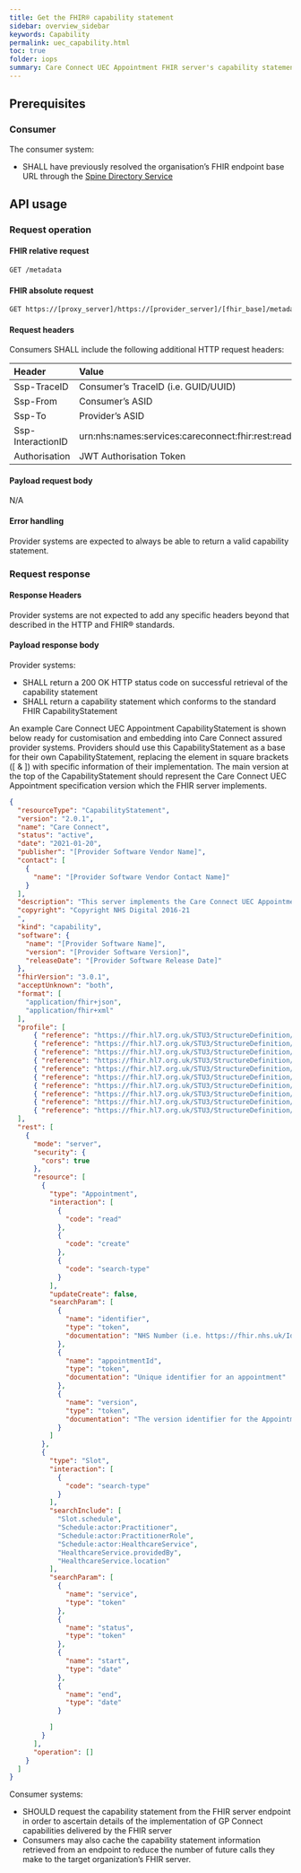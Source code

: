 ```yaml
---
title: Get the FHIR® capability statement
sidebar: overview_sidebar
keywords: Capability
permalink: uec_capability.html
toc: true
folder: iops
summary: Care Connect UEC Appointment FHIR server's capability statement
---
```


## Prerequisites
### Consumer
The consumer system:
* SHALL have previously resolved the organisation’s FHIR endpoint base URL through the [Spine Directory Service](https://nhsconnect.github.io/FHIR-SpineCore/build_directory.html)

## API usage
### Request operation
#### FHIR relative request

```html
GET /metadata
```


#### FHIR absolute request
```html
GET https://[proxy_server]/https://[provider_server]/[fhir_base]/metadata
```


#### Request headers
Consumers SHALL include the following additional HTTP request headers:

| Header | Value |
| :--- | :--- |
| Ssp-TraceID| Consumer’s TraceID (i.e. GUID/UUID) |
| Ssp-From | Consumer’s ASID |
| Ssp-To | Provider’s ASID |
| Ssp-InteractionID | urn:nhs:names:services:careconnect:fhir:rest:read:metadata|
| Authorisation | JWT Authorisation Token  |


#### Payload request body
N/A

#### Error handling
Provider systems are expected to always be able to return a valid capability statement.




### Request response
#### Response Headers
Provider systems are not expected to add any specific headers beyond that described in the HTTP and FHIR® standards.

#### Payload response body
Provider systems:

* SHALL return a 200 OK HTTP status code on successful retrieval of the capability statement
* SHALL return a capability statement which conforms to the standard FHIR CapabilityStatement

An example Care Connect UEC Appointment CapabilityStatement is shown below ready for customisation and embedding into Care Connect assured provider systems. Providers should use this CapabilityStatement as a base for their own CapabilityStatement, replacing the element in square brackets ([ & ]) with specific information of their implementation. The main version at the top of the CapabilityStatement should represent the Care Connect UEC Appointment specification version which the FHIR server implements.

```json
{
  "resourceType": "CapabilityStatement",
  "version": "2.0.1",
  "name": "Care Connect",
  "status": "active",
  "date": "2021-01-20",
  "publisher": "[Provider Software Vendor Name]",
  "contact": [
    {
      "name": "[Provider Software Vendor Contact Name]"
    }
  ],
  "description": "This server implements the Care Connect UEC Appointment API version 2.0.0",
  "copyright": "Copyright NHS Digital 2016-21
  ",
  "kind": "capability",
  "software": {
    "name": "[Provider Software Name]",
    "version": "[Provider Software Version]",
    "releaseDate": "[Provider Software Release Date]"
  },
  "fhirVersion": "3.0.1",
  "acceptUnknown": "both",
  "format": [
    "application/fhir+json",
    "application/fhir+xml"
  ],
  "profile": [
      { "reference": "https://fhir.hl7.org.uk/STU3/StructureDefinition/CareConnect-Slot-1" },
      { "reference": "https://fhir.hl7.org.uk/STU3/StructureDefinition/CareConnect-HealthcareService-1"},
      { "reference": "https://fhir.hl7.org.uk/STU3/StructureDefinition/CareConnect-Schedule-1" },
      { "reference": "https://fhir.hl7.org.uk/STU3/StructureDefinition/CareConnect-Appointment-1" },
      { "reference": "https://fhir.hl7.org.uk/STU3/StructureDefinition/CareConnect-Patient-1" },
      { "reference": "https://fhir.hl7.org.uk/STU3/StructureDefinition/CareConnect-DocumentReference-1"},
      { "reference": "https://fhir.hl7.org.uk/STU3/StructureDefinition/CareConnect-Practitioner-1" },  
      { "reference": "https://fhir.hl7.org.uk/STU3/StructureDefinition/CareConnect-PractitionerRole-1" },
      { "reference": "https://fhir.hl7.org.uk/STU3/StructureDefinition/CareConnect-Organization-1" },    
      { "reference": "https://fhir.hl7.org.uk/STU3/StructureDefinition/CareConnect-Location-1" }
  ],
  "rest": [
    {
      "mode": "server",
      "security": {
        "cors": true
      },
      "resource": [
        {
          "type": "Appointment",
          "interaction": [
            {
              "code": "read"
            },
            {
              "code": "create"
            },
            {
              "code": "search-type"
            }
          ],
          "updateCreate": false,
          "searchParam": [
            {
              "name": "identifier",
              "type": "token",
              "documentation": "NHS Number (i.e. https://fhir.nhs.uk/Id/nhs-number|123456789)"
            },
            {
              "name": "appointmentId",
              "type": "token",
              "documentation": "Unique identifier for an appointment"
            },
            {
              "name": "version",
              "type": "token",
              "documentation": "The version identifier for the Appointment being requested."
            }
          ]
        },
        {
          "type": "Slot",
          "interaction": [
            {
              "code": "search-type"
            }
          ],
          "searchInclude": [
            "Slot.schedule",
            "Schedule:actor:Practitioner",
            "Schedule:actor:PractitionerRole",
            "Schedule:actor:HealthcareService",
            "HealthcareService.providedBy",
            "HealthcareService.location"
          ],
          "searchParam": [
            {
              "name": "service",
              "type": "token"
            },
            {
              "name": "status",
              "type": "token"
            },
            {
              "name": "start",
              "type": "date"
            },
            {
              "name": "end",
              "type": "date"
            }

          ]
        }
      ],
      "operation": []
    }
  ]
}
```
Consumer systems:

* SHOULD request the capability statement from the FHIR server endpoint in order to ascertain details of the implementation of GP Connect capabilities delivered by the FHIR server
* Consumers may also cache the capability statement information retrieved from an endpoint to reduce the number of future calls they make to the target organization’s FHIR server.
